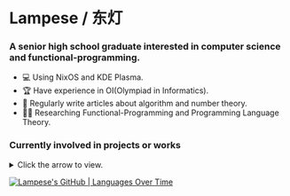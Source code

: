 # Lampese / 东灯
### A senior high school graduate interested in computer science and functional-programming.

- 💻 Using NixOS and KDE Plasma.
- 🏆 Have experience in OI(Olympiad in Informatics).
- 📝 Regularly write articles about algorithm and number theory.
- 🧑‍💻 Researching Functional-Programming and Programming Language Theory.

### Currently involved in projects or works
<details>
  
  <summary>Click the arrow to view.</summary>

- [MoonBit](https://www.moonbitlang.com) / Technology Evangelism Consultant
- [Loro](https://github.com/loro-dev/loro) / Previously worked
- [MoonBit/Core](https://github.com/moonbitlang/core) / Collaborator
- [Serein](https://github.com/SereinMC/Serein) / Leader & Major Maintainer
- [PureEval](https://github.com/PureEval/PureEval) / Leader & Major Maintainer
- [VoxelGeometry](https://github.com/CAIMEOX/VoxelGeometry) / Major Maintainer
- [Node](https://github.com/nodejs/node) / Contributors
- [OI-Wiki](https://github.com/OI-wiki/OI-wiki) / Contributors

</details>

[![Lampese's GitHub | Languages Over Time](https://stats.quira.sh/Lampese/languages-over-time?theme=dark)](https://quira.sh?utm_source=widgets&utm_campaign=Lampese)
